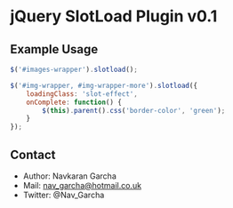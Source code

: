 # jQuery SlotLoad Plugin v0.1


## Example Usage

``` javascript
$('#images-wrapper').slotload();

$('#img-wrapper, #img-wrapper-more').slotload({
    loadingClass: 'slot-effect',
    onComplete: function() {
        $(this).parent().css('border-color', 'green');
    }
});
```

## Contact
* Author: Navkaran Garcha
* Mail: nav_garcha@hotmail.co.uk
* Twitter: @Nav_Garcha